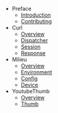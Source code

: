 - Preface
    - [Introduction](/)
    - [Contributing](/contributing)
- Curl
    - [Overview](/curl/overview)
    - [Dispatcher](/curl/dispatcher)
    - [Session](/curl/session)
    - [Response](/curl/response)
- Milieu
    - [Overview](/milieu/overview)
    - [Environment](/milieu/environment)
    - [Config](/milieu/config)
    - [Device](/milieu/device)
- YoutubeThumb
    - [Overview](/youtubethumb/overview)
    - [Thumb](/youtubethumb/thumb)
